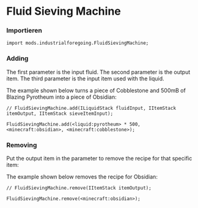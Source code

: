 # Fluid Sieving Machine

### Importieren

```zenscript
import mods.industrialforegoing.FluidSievingMachine;
```

### Adding

The first parameter is the input fluid. The second parameter is the output item. The third parameter is the input item used with the liquid.

The example shown below turns a piece of Cobblestone and 500mB of Blazing Pyrotheum into a piece of Obsidian:

```zenscript
// FluidSievingMachine.add(ILiquidStack fluidInput, IItemStack itemOutput, IItemStack sieveItemInput);

FluidSievingMachine.add(<liquid:pyrotheum> * 500, <minecraft:obsidian>, <minecraft:cobblestone>);
```

### Removing

Put the output item in the parameter to remove the recipe for that specific item:

The example shown below removes the recipe for Obsidian:

```zenscript
// FluidSievingMachine.remove(IItemStack itemOutput);

FluidSievingMachine.remove(<minecraft:obsidian>);
```
